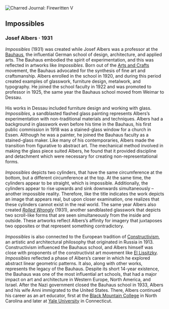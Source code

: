 <div class="artwork-of-the-day">
  <div class="container">
    <div class="img-wrapper">
      <img
        src="https://uploads8.wikiart.org/images/josef-albers/impossibles-1931.jpg"
        alt="Charred Journal: Firewritten V" />
    </div>
    <div class="artwork-detail">
      <div class="artwork-origin"> 
        <h2 class="artwork-name">Impossibles</h2>
        <h3 class="artist">
          Josef Albers
                    ·  1931
        </h3>
      </div>
      <p class="description">
        <span class="artwork-description-text ng-binding" ng-bind-html="viewModel.ArtworkOfTheDay.Description | unsafe"><i>Impossibles</i> (1931) was created while Josef Albers was a professor at the <a target="_blank" href="https://www.wikiart.org/en/artists-by-painting-school/bauhaus">Bauhaus</a>, the influential German school of design, architecture, and applied arts. The Bauhaus embodied the spirit of experimentation, and this was reflected in artworks like <i>Impossibles</i>. Born out of the <a target="_blank" href="https://www.wikiart.org/en/artists-by-art-movement/arts-and-crafts">Arts and Crafts</a> movement, the Bauhaus advocated for the synthesis of fine art and craftsmanship. Albers enrolled in the school in 1920, and during this period created examples of glasswork, furniture design, metalwork, and typography. He joined the school faculty in 1922 and was promoted to professor in 1925, the same year the Bauhaus school moved from Weimar to Dessau.<br><br>His works in Dessau included furniture design and working with glass. <i>Impossibles</i>, a sandblasted flashed glass painting represents Albers’s experimentation with non-traditional materials and techniques. Albers had a background in glasswork even before his time in the Bauhaus, his first public commission in 1918 was a stained-glass window for a church in Essen. Although he was a painter, he joined the Bauhaus faculty as a stained-glass maker. Like many of his contemporaries, Albers made the transition from figurative to abstract art. The mechanical method involved in making the glass piece suited Albers, he found that it provided discipline and detachment which were necessary for creating non-representational forms.<br><br><i>Impossibles</i> depicts two cylinders, that have the same circumference at the bottom, but a different circumference at the top. At the same time, the cylinders appear to be straight, which is impossible. Additionally, the cylinders appear to rise upwards and sink downwards simultaneously – another impossible reality. Therefore, like the title indicates the work depicts an image that appears real, but upon closer examination, one realizes that these cylinders cannot exist in the real world. The same year Albers also created <a target="_blank" href="https://www.wikiart.org/en/josef-albers/rolled-wrongly-1931"><i>Rolled Wrongly</i></a> (1931), another sandblasted glasswork that depicts two scroll-like forms that are seen simultaneously from the inside and outside. These artworks reflect Albers’s affinity for imagery that juxtaposes two opposites or that represent something contradictory. <br><br><i>Impossibles</i> is also connected to the European tradition of <a target="_blank" href="https://www.wikiart.org/en/artists-by-art-movement/constructivism">Constructivism</a>, an artistic and architectural philosophy that originated in Russia in 1913. Constructivism influenced the Bauhaus school, and Albers himself was close with proponents of the constructivist art movement like <a target="_blank" href="https://www.wikiart.org/en/el-lissitzky">El Lissitzky</a>. <i>Impossibles</i> reflected a phase of Albers’s career in which he explored abstract linear geometric patterns. It also, along with other works, represents the legacy of the Bauhaus. Despite its short 14-year existence, the Bauhaus was one of the most influential art schools, that had a major impact on art and architecture in Western Europe, North America, and Israel. After the Nazi government closed the Bauhaus school in 1933, Albers and his wife Anni immigrated to the United States. There, Albers continued his career as an art educator, first at the <a target="_blank" href="https://www.wikiart.org/en/artists-by-art-institution/black-mountain#!#resultType:masonry">Black Mountain College</a> in North Carolina and later at <a target="_blank" href="https://www.wikiart.org/en/artists-by-art-institution/yale-school-of-art-yale-university-new-haven-ct-us#!#resultType:masonry">Yale University</a> in Connecticut.</span>
                        <div class="text-shadow-container" ng-show="showShadow" style=""></div>
      </p>
    </div>
  </div>

</div>
